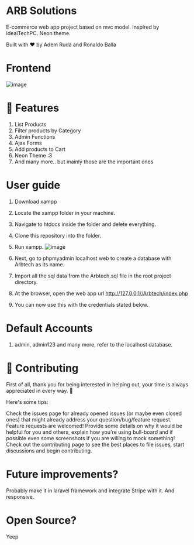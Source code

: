 # ARB  Solutions

E-commerce web app project based on mvc model. Inspired by IdealTechPC. Neon theme.

Built with ❤︎ by Adem Ruda and Ronaldo Balla

# Frontend
![image](https://th.bing.com/th/id/OIP.nQ9Q0SsDiofQqD09dZBWRQHaCv?rs=1&pid=ImgDetMain)



# 🚀 Features
1. List Products
2. Filter products by Category
3. Admin Functions
4. Ajax Forms
5. Add products to Cart
6. Neon Theme :3
7. And many more.. but mainly those are the important ones

# User guide
1. Download xampp
2. Locate the xampp folder in your machine.
3. Navigate to htdocs inside the folder and delete everything.
4. Clone this repository into the folder.
5. Run xampp.
![image](https://user-images.githubusercontent.com/59404615/208037550-c3c61ced-0176-49bc-ac5a-95c6b3248a5c.png)

6. Next, go to phpmyadmin localhost web to create a database with Arbtech as its name.
7. Import all the sql data from the Arbtech.sql file in the root project directory.
8. At the browser, open the web app url http://127.0.0.1//Arbtech/index.php
8. You can now use this with the credentials stated below.

# Default Accounts
1. admin, admin123
and many more, refer to the localhost database.

# 🎉 Contributing
First of all, thank you for being interested in helping out, your time is always appreciated in every way. 💯

Here's some tips:

Check the issues page for already opened issues (or maybe even closed ones) that might already address your question/bug/feature request.
Feature requests are welcomed! Provide some details on why it would be helpful for you and others, explain how you're using bull-board and if possible even some screenshots if you are willing to mock something!
Check out the contributing page to see the best places to file issues, start discussions and begin contributing.

# Future improvements?
Probably make it in laravel framework and integrate Stripe with it. And responsive.

# Open Source?
Yeep 
